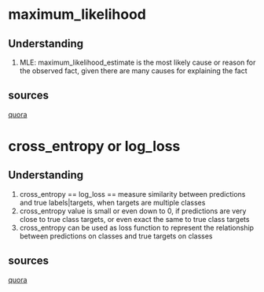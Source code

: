 # maximum_likelihood

## Understanding
1. MLE: maximum_likelihood_estimate is the most likely cause or reason for the observed fact, given there are many causes for explaining the fact

## sources
[quora](https://www.quora.com/How-do-you-explain-maximum-likelihood-estimation-intuitively)

#  cross_entropy or log_loss

## Understanding
1. cross_entropy == log_loss == measure similarity between predictions and true labels|targets, when targets are multiple classes
2. cross_entropy value is small or even down to 0, if predictions are very close to true class targets, or even exact the same to true class targets
3. cross_entropy can be used as loss function to represent the relationship between predictions on classes and true targets on classes 

## sources
[quora](https://www.quora.com/Whats-an-intuitive-way-to-think-of-cross-entropy)
